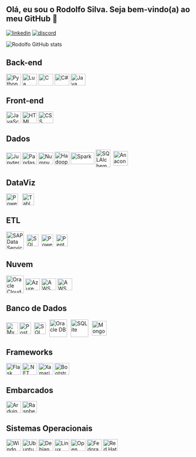 ## Olá, eu sou o Rodolfo Silva. Seja bem-vindo(a) ao meu GitHub 👋

[![linkedin](https://img.shields.io/badge/LinkedIn-0077B5?style=for-the-badge&logo=linkedin&logoColor=white)](https://www.linkedin.com/in/rodsillva/)
[![discord](https://img.shields.io/badge/Discord-7289DA?style=for-the-badge&logo=discord&logoColor=white)](https://discord.com/users/Rodolfo%20Silva#0084)

![Rodolfo GitHub stats](https://github-readme-stats.vercel.app/api?username=rodsillva&show_icons=true&theme=dracula)

<!--
[![Top Langs](https://github-readme-stats.vercel.app/api/top-langs/?username=rodsillva&layout=compact&theme=tokyonight)](https://github.com/anuraghazra/github-readme-stats)
-->

## Back-end
<div style="display: inline_block">
    <img height="32" width="40" align="center" alt="Python" src="https://cdn.jsdelivr.net/gh/devicons/devicon/icons/python/python-original.svg" />
    <img height="32" width="40" align="center" alt="Lua" src="https://cdn.jsdelivr.net/gh/devicons/devicon/icons/lua/lua-original.svg" />
    <img height="32" width="40" align="center" alt="C" src="https://cdn.jsdelivr.net/gh/devicons/devicon/icons/c/c-original.svg" />
    <img height="32" width="40" align="center" alt="C#" src="https://cdn.jsdelivr.net/gh/devicons/devicon/icons/csharp/csharp-original.svg" />
    <img height="32" width="40" align="center" alt="Java" src="https://cdn.jsdelivr.net/gh/devicons/devicon/icons/java/java-original.svg" />
</div>

## Front-end
<div style="display: inline_block">
    <img height="32" width="40" align="center" alt="JavaScript" src="https://cdn.jsdelivr.net/gh/devicons/devicon/icons/javascript/javascript-original.svg" />
    <img height="32" width="40" align="center" alt="HTML" src="https://cdn.jsdelivr.net/gh/devicons/devicon/icons/html5/html5-original.svg" />
    <img height="32" width="40" align="center" alt="CSS" src="https://cdn.jsdelivr.net/gh/devicons/devicon/icons/css3/css3-original.svg" />
</div>

## Dados
<div style="display: inline_block">
    <img height="32" width="40" align="center" alt="Jupyter" src="https://cdn.jsdelivr.net/gh/devicons/devicon/icons/jupyter/jupyter-original-wordmark.svg" />
    <img height="32" width="40" align="center" alt="Pandas" src="https://cdn.jsdelivr.net/gh/devicons/devicon/icons/pandas/pandas-original.svg" />
    <img height="32" width="40" align="center" alt="Numpy" src="https://cdn.jsdelivr.net/gh/devicons/devicon/icons/numpy/numpy-original.svg" />
    <img height="36" width="40" align="center" alt="Hadoop" src="https://cdn.icon-icons.com/icons2/2699/PNG/512/apache_hadoop_logo_icon_169586.png" />
    <img height="32" width="64" align="center" style="background-color:white" alt="Spark" src="https://cdn.icon-icons.com/icons2/2699/PNG/512/apache_spark_logo_icon_170561.png" />
    <img height="48" width="40" align="center" style="background-color:white" alt="SQLAlchemy" src="https://cdn.jsdelivr.net/gh/devicons/devicon/icons/sqlalchemy/sqlalchemy-original.svg" />
    <img height="40" width="40" align="center" hspace="4" alt="Anaconda" src="https://cdn.jsdelivr.net/gh/devicons/devicon/icons/anaconda/anaconda-original-wordmark.svg" />
</div>

## DataViz
<div style="display: inline_block">
    <img height="32" width="" align="center" alt="Power BI" src="https://seeklogo.com/images/P/power-bi-icon-logo-E1B451ED39-seeklogo.com.png" />
    <img height="32" width="" align="center" hspace="8" alt="Tableau" src="https://seeklogo.com/images/T/tableau-software-logo-F1CE2CA54A-seeklogo.com.png" />
</div>

## ETL
<div style="display: inline_block">
    <img height="48" width="" align="center" alt="SAP Data Services" src="https://cdn.icon-icons.com/icons2/2699/PNG/512/sap_logo_icon_170763.png" />
    <img height="32" width="" align="center" style="background-color:white" hspace="4" alt="SQL Server" src="https://cdn.jsdelivr.net/gh/devicons/devicon/icons/microsoftsqlserver/microsoftsqlserver-plain.svg" />
    <img height="32" width="" align="center" style="background-color:white" alt="PowerCenter" src="https://seeklogo.com/images/I/informatica-logo-00A09D18FB-seeklogo.com.png" />
    <img height="32" width="" align="center" style="background-color:white" hspace="4" alt="Pentaho" src="https://seeklogo.com/images/P/pentaho-logo-062C78B662-seeklogo.com.png" />
</div>

## Nuvem
<div style="display: inline_block">
    <img height="48" width="" align="center" alt="Oracle Cloud" src="https://cdn.jsdelivr.net/gh/devicons/devicon/icons/oracle/oracle-original.svg" />
    <img height="32" width="40" align="center" alt="Azure" src="https://cdn.jsdelivr.net/gh/devicons/devicon/icons/azure/azure-original.svg" />
    <img height="32" width="40" align="center" alt="AWS" src="https://cdn.jsdelivr.net/gh/devicons/devicon/icons/amazonwebservices/amazonwebservices-original.svg" />
    <img height="32" width="40" align="center" alt="AWS" src="https://cdn.jsdelivr.net/gh/devicons/devicon/icons/googlecloud/googlecloud-original.svg" />
</div>

## Banco de Dados
<div style="display: inline_block">
    <img height="32" width="" align="center" alt="MySQL" src="https://cdn.jsdelivr.net/gh/devicons/devicon/icons/mysql/mysql-original.svg" />
    <img height="32" width="" align="center" alt="PostgreSQL" src="https://cdn.jsdelivr.net/gh/devicons/devicon/icons/postgresql/postgresql-original.svg" />
    <img height="32" width="" align="center" style="background-color:white" hspace="4" alt="SQL Server" src="https://cdn.jsdelivr.net/gh/devicons/devicon/icons/microsoftsqlserver/microsoftsqlserver-plain.svg" />
    <img height="48" width="" align="center" hspace="2" alt="Oracle DB" src="https://cdn.jsdelivr.net/gh/devicons/devicon/icons/oracle/oracle-original.svg" />
    <img height="48" width="48" align="center" hspace="4" alt="SQLite" src="https://cdn.jsdelivr.net/gh/devicons/devicon/icons/sqlite/sqlite-original-wordmark.svg" />
    <img height="40" width="" align="center" hspace="2" alt="MongoDB" src="https://cdn.jsdelivr.net/gh/devicons/devicon/icons/mongodb/mongodb-original-wordmark.svg" />
</div>

## Frameworks
<div style="display: inline_block">
    <img height="32" width="40" align="center" alt="Flask" src="https://cdn.jsdelivr.net/gh/devicons/devicon/icons/flask/flask-original.svg" />
    <img height="32" width="40" align="center" alt=".NET" src="https://cdn.jsdelivr.net/gh/devicons/devicon/icons/dot-net/dot-net-plain-wordmark.svg" />
    <img height="32" width="40" align="center" alt="Xamarin" src="https://cdn.jsdelivr.net/gh/devicons/devicon/icons/xamarin/xamarin-original.svg" />
    <img height="32" width="40" align="center" alt="Bootstrap" src="https://cdn.jsdelivr.net/gh/devicons/devicon/icons/bootstrap/bootstrap-original.svg" />
</div>

## Embarcados
<div style="display: inline_block">
    <img height="32" width="40" align="center" alt="Arduino" src="https://cdn.jsdelivr.net/gh/devicons/devicon/icons/arduino/arduino-original-wordmark.svg" />
    <img height="32" width="40" align="center" alt="Raspberry Pi" src="https://cdn.jsdelivr.net/gh/devicons/devicon/icons/raspberrypi/raspberrypi-original.svg" />
</div>

## Sistemas Operacionais
<div style="display: inline block">
    <img height="32" width="40" align="center" alt="Windows" src="https://cdn.jsdelivr.net/gh/devicons/devicon/icons/windows8/windows8-original.svg" />
    <img height="32" width="40" align="center" alt="Ubuntu" src="https://cdn.jsdelivr.net/gh/devicons/devicon/icons/ubuntu/ubuntu-plain.svg" />
    <img height="32" width="40" align="center" alt="Debian" src="https://cdn.jsdelivr.net/gh/devicons/devicon/icons/debian/debian-original.svg" />
    <img height="32" width="40" align="center" alt="Linux Mint" src="https://cdn.icon-icons.com/icons2/159/PNG/256/logo_linux_mint_22361.png" />
    <img height="32" width="40" align="center" alt="Open Suse" src="https://cdn.jsdelivr.net/gh/devicons/devicon/icons/opensuse/opensuse-original.svg" />
    <img height="32" width="40" align="center" alt="Fedora" src="https://cdn.jsdelivr.net/gh/devicons/devicon/icons/fedora/fedora-original.svg" />
    <img height="32" width="40" align="center" alt="Red Hat" src="https://cdn.jsdelivr.net/gh/devicons/devicon/icons/redhat/redhat-original.svg" />
</div>

